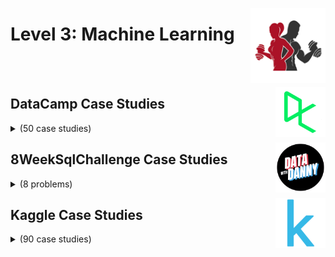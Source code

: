 <a href="/Data-Science-Case-Studies/level-3.md"><img align="right" width="120" src="/Data-Science-Case-Studies/logos/level-3.png"></img></a>

# Level 3: Machine Learning

<br><br>

<a href="/Data-Science-Case-Studies/level-3.md"><img align="right" width="80" src="/Data-Science-Case-Studies/logos/datacamp.png"></img></a>

## DataCamp Case Studies

<details>
    <summary>(50 case studies)</summary>
    <br>
<table>
    <head>
        <tr>
<th align="center">#</th>
<th align="center" width="600px">Case Study Title</th>
<th align="center">#</th>
<th align="center" width="600px">Case Study Title</th>
        </tr>
    </head>
    <tbody>
        <tr>
<th align="center" width="50px">01</th><th align="left" width="550px"><a href="https://app.datacamp.com/learn/projects/646">Give Life Predict Blood Donations</a></th>
<th align="center" width="50px">02</th><th align="left" width="550px"><a href="https://app.datacamp.com/learn/projects/449">Classify Song Genres from Audio Data</a></th>
        </tr>
        <tr>
<th align="center" width="50px">03</th><th align="left" width="550px"><a href="https://app.datacamp.com/learn/projects/695">Comparing Cosmetics by Ingredients</a></th>
<th align="center" width="50px">04</th><th align="left" width="550px"><a href="https://app.datacamp.com/learn/projects/648">Find Movie Similarity from Plot Summaries</a></th>
        </tr>
        <tr>
<th align="center" width="50px">05</th><th align="left" width="550px"><a href="https://app.datacamp.com/learn/projects/509">ASL Recognition with Deep Learning</a></th>
<th align="center" width="50px">06</th><th align="left" width="550px"><a href="https://app.datacamp.com/learn/projects/modeling_car_insurance_claim_outcomes">Modeling Car Insurance Claim Outcomes</a></th>
        </tr>
        <tr>
<th align="center" width="50px">07</th><th align="left" width="550px"><a href="https://app.datacamp.com/learn/projects/374">Naïve Bees Image Loading and Processing</a></th>
<th align="center" width="50px">08</th><th align="left" width="550px"><a href="https://app.datacamp.com/learn/projects/412">Naïve Bees Predict Species from Images</a></th>
        </tr>
        <tr>
<th align="center" width="50px">09</th><th align="left" width="550px"><a href="https://app.datacamp.com/learn/projects/1908">Predicting Credit Card Approvals</a></th>
<th align="center" width="50px">10</th><th align="left" width="550px"><a href="https://app.datacamp.com/learn/projects/predicting_temperature_in_london">Predicting Temperature in London</a></th>
        </tr>
        <tr>
<th align="center" width="50px">11</th><th align="left" width="550px"><a href="https://app.datacamp.com/learn/projects/traffic-mortality">Reducing Traffic Mortality in the USA</a></th>
<th align="center" width="50px">12</th><th align="left" width="550px"><a href="https://app.datacamp.com/learn/projects/1772">Predictive Modeling for Agriculture</a></th>
        </tr>
        <tr>
<th align="center" width="50px">13</th><th align="left" width="550px"><a href="https://app.datacamp.com/learn/projects/1809">Clustering Antarctic Penguin Species</a></th>
<th align="center" width="50px">14</th><th align="left" width="550px"><a href="https://app.datacamp.com/learn/projects/1965">Assessing Customer Churn Using Machine Learning</a></th>
        </tr>
        <tr>
<th align="center" width="50px">15</th><th align="left" width="550px"><a href="https://app.datacamp.com/learn/projects/2075">What Makes a Good Book?</a></th>
<th align="center" width="50px">16</th><th align="left" width="550px"><a href="https://app.datacamp.com/learn/projects/2104">Monitoring A Financial Fraud Detection Model</a></th>
        </tr>
        <tr>
<th align="center" width="50px">17</th><th align="left" width="550px"><a href="https://app.datacamp.com/learn/projects/2171">Taxi Route Optimization with Reinforcement Learning</a></th>
<th align="center" width="50px">18</th><th align="left" width="550px"><a href="https://app.datacamp.com/learn/projects/2178">Building an E-Commerce Clothing Classifier Model with Keras</a></th>
        </tr>
        <tr>
<th align="center" width="50px">19</th><th align="left" width="550px"><a href="https://app.datacamp.com/learn/projects/2186">Combating Subscriber Churn with Targeted Marketing</a></th>
<th align="center" width="50px">20</th><th align="left" width="550px"><a href="https://app.datacamp.com/learn/projects/2205">Analyzing Customer Support Calls</a></th>
        </tr>
        <tr>
<th align="center" width="50px">21</th><th align="left" width="550px"><a href="https://app.datacamp.com/learn/projects/2264">From Data to Dollars - Predicting Insurance Charges</a></th>
<th align="center" width="50px">22</th><th align="left" width="550px"><a href="https://app.datacamp.com/learn/projects/2272">Facial Recognition with Supervised Learning</a></th>
        </tr>
        <tr>
<th align="center" width="50px">23</th><th align="left" width="550px"><a href="https://app.datacamp.com/learn/projects/2472">Reveal Categories Found in Data</a></th>
<th align="center" width="50px">24</th><th align="left" width="550px"><a href="https://app.datacamp.com/learn/projects/predicting-movie-rental-durations">Predicting Movie Rental Durations</a></th>
        </tr>
        <tr>
<th align="center" width="50px">25</th><th align="left" width="550px"><a href="https://app.datacamp.com/learn/projects/2026">Topic Analysis of Clothing Reviews with Embeddings</a></th>
<th align="center" width="50px">26</th><th align="left" width="550px"><a href="https://app.datacamp.com/learn/projects/2041">Building RAG Chatbots for Technical Documentation</a></th>
        </tr>
        <tr>
<th align="center" width="50px">27</th><th align="left" width="550px"><a href="https://app.datacamp.com/learn/projects/2046">Analyzing Car Reviews with LLMs</a></th>
<th align="center" width="50px">28</th><th align="left" width="550px"><a href="https://app.datacamp.com/learn/projects/2274">Detect Traffic Signs with Deep Learning</a></th>
        </tr>
        <tr>
<th align="center" width="50px">29</th><th align="left" width="550px"><a href="https://app.datacamp.com/learn/projects/2393">Food Image Classification with Hugging Face</a></th>
<th align="center" width="50px">30</th><th align="left" width="550px"><a href="https://app.datacamp.com/learn/projects/2468">Stock Trading Simulation with Gymnasium</a></th>
        </tr>
        <tr>
<th align="center" width="50px">31</th><th align="left" width="550px"><a href="https://app.datacamp.com/learn/projects/2483">Detecting Cybersecurity Threats using Deep Learning</a></th>
<th align="center" width="50px">32</th><th align="left" width="550px"><a href="https://app.datacamp.com/learn/projects/2708">Classifying Emails using Llama</a></th>
        </tr>
        <tr>
<th align="center" width="50px">33</th><th align="left" width="550px"><a href="https://app.datacamp.com/learn/projects/555">Naïve Bees Deep Learning with Images</a></th>
<th align="center" width="50px">34</th><th align="left" width="550px"><a href="https://app.datacamp.com/learn/projects/2059">Building an E-Commerce Clothing Classifier Model</a></th>
        </tr>
        <tr>
<th align="center" width="50px">35</th><th align="left" width="550px"><a href="https://app.datacamp.com/learn/projects/2148">Service Desk Ticket Classification with Deep Learning</a></th>
<th align="center" width="50px">36</th><th align="left" width="550px"><a href="https://app.datacamp.com/learn/projects/2215">Developing Multi-Input Models For OCR</a></th>
        </tr>
        <tr>
<th align="center" width="50px">37</th><th align="left" width="550px"><a href="https://app.datacamp.com/learn/projects/2581">Predicting Traffic Volume with PyTorch</a></th>
<th align="center" width="50px">38</th><th align="left" width="550px"><a href="https://app.datacamp.com/learn/projects/2597">Classifying X-Ray Images using PyTorch</a></th>
        </tr>
        <tr>
<th align="center" width="50px">39</th><th align="left" width="550px"><a href="https://app.datacamp.com/learn/projects/1849">Planning a Trip to Paris with the OpenAI API</a></th>
<th align="center" width="50px">40</th><th align="left" width="550px"><a href="https://app.datacamp.com/learn/projects/1896">Enriching Stock Market Data using the OpenAI API</a></th>
        </tr>
        <tr>
<th align="center" width="50px">41</th><th align="left" width="550px"><a href="https://app.datacamp.com/learn/projects/2362">Organizing Medical Transcriptions with the OpenAI API</a></th>
<th align="center" width="50px">42</th><th align="left" width="550px"><a href="https://app.datacamp.com/learn/projects/2599">Personalized Language Tutor</a></th>
        </tr>
        <tr>
<th align="center" width="50px">43</th><th align="left" width="550px"><a href="https://app.datacamp.com/learn/projects/2720">Build an Educational Quiz Bot with the OpenAI API</a></th>
<th align="center" width="50px">44</th><th align="left" width="550px"><a href="https://app.datacamp.com/learn/courses/cleaning-data-with-generative-ai">Cleaning Data with Generative AI</a></th>
        </tr>
        <tr>
<th align="center" width="50px">45</th><th align="left" width="550px"><a href="https://app.datacamp.com/learn/courses/building-a-go-to-market-strategy">Building a Go-To-Market Strategy</a></th>
<th align="center" width="50px">46</th><th align="left" width="550px"><a href="https://app.datacamp.com/learn/courses/ai-assisted-restaurant-planning">AI-Assisted Restaurant Planning</a></th>
        </tr>
        <tr>
<th align="center" width="50px">47</th><th align="left" width="550px"><a href="https://app.datacamp.com/learn/courses/recommending-skincare-products">Recommending Skincare Products</a></th>
<th align="center" width="50px">48</th><th align="left" width="550px"><a href="https://app.datacamp.com/learn/courses/ai-assisted-product-launch">AI-Assisted Product Launch</a></th>
        </tr>
        <tr>
<th align="center" width="50px">49</th><th align="left" width="550px"><a href="https://app.datacamp.com/learn/courses/generate-a-study-guide">Generate a Study Guide</a></th>
<th align="center" width="50px">50</th><th align="left" width="550px"><a href="https://app.datacamp.com/learn/projects/158">The Hottest Topics in Machine Learning</a></th>
        </tr>
        <tr>
<th align="center" width="50px">51</th><th align="left" width="550px"><a href="https://app.datacamp.com/learn/projects/2713">Insurance Claim Processing with Pinecone</a></th>
        </tr>
    </body>
</table>
</details>

<a href="/Data-Science-Case-Studies/level-3.md"><img align="right" width="80" src="/Data-Science-Case-Studies/logos/8weeksqlchallenge.png"></img></a>

## 8WeekSqlChallenge Case Studies

<details>
    <summary>(8 problems)</summary>
    <br>
<table>
    <head>
        <tr>
<th align="center">#</th>
<th align="center" width="600px">Problem Title</th>
<th align="center">#</th>
<th align="center" width="600px">Problem Title</th>
        </tr>
    </head>
    <tbody>
        <tr>
<th align="center" width="50px">01</th><th align="left" width="550px"><a href="https://8weeksqlchallenge.com/case-study-1/">Case Study #1 - Danny's Diner</a></th>
<th align="center" width="50px">02</th><th align="left" width="550px"><a href="https://8weeksqlchallenge.com/case-study-2/">Case Study #2 - Pizza Runner</a></th>
        </tr>
        <tr>
<th align="center" width="50px">03</th><th align="left" width="550px"><a href="https://8weeksqlchallenge.com/case-study-3/">Case Study #3 - Foodie-Fi</a></th>
<th align="center" width="50px">04</th><th align="left" width="550px"><a href="https://8weeksqlchallenge.com/case-study-4/">Case Study #4 - Data Bank</a></th>
        </tr>
        <tr>
<th align="center" width="50px">05</th><th align="left" width="550px"><a href="https://8weeksqlchallenge.com/case-study-5/">Case Study #5 - Data Mart</a></th>
<th align="center" width="50px">06</th><th align="left" width="550px"><a href="https://8weeksqlchallenge.com/case-study-6/">Case Study #6 - Clique Bait</a></th>
        </tr>
        <tr>
<th align="center" width="50px">07</th><th align="left" width="550px"><a href="https://8weeksqlchallenge.com/case-study-7/">Case Study #7 - Balanced Tree Clothing Co.</a></th>
<th align="center" width="50px">08</th><th align="left" width="550px"><a href="https://8weeksqlchallenge.com/case-study-8/">Case Study #8 - Fresh Segments</a></th>
        </tr>
    </head>
</table>
</details>

<a href="/Data-Science-Case-Studies/level-3.md"><img align="right" width="80" src="/Data-Science-Case-Studies/logos/kaggle.png"></img></a>

## Kaggle Case Studies

<details>
    <summary>(90 case studies)</summary>
    <br>

## Supervised Learning (Classification)

<table>
    <head>
        <tr>
<th align="center">#</th>
<th align="center" width="600px">Case Study Title</th>
<th align="center">#</th>
<th align="center" width="600px">Case Study Title</th>
        </tr>
    </head>
    <tbody>
        <tr>
<th align="center" width="50px">01</th><th align="left" width="550px"><a href="https://kaggle.com/competitions/titanic">Titanic - Machine Learning from Disaster</a></th>
<th align="center" width="50px">02</th><th align="left" width="550px"><a href="https://kaggle.com/competitions/spaceship-titanic">Spaceship Titanic</a></th>
        </tr>
        <tr>
<th align="center" width="50px">03</th><th align="left" width="550px"><a href="https://kaggle.com/competitions/data-science-london-scikit-learn">Data Science London + Scikit-learn</a></th>
<th align="center" width="50px">04</th><th align="left" width="550px"><a href="https://kaggle.com/competitions/nfl-big-data-bowl-2023">NFL Big Data Bowl 2023</a></th>
        </tr>
        <tr>
<th align="center" width="50px">05</th><th align="left" width="550px"><a href="https://kaggle.com/competitions/nfl-big-data-bowl-2022">NFL Big Data Bowl 2022</a></th>
<th align="center" width="50px">06</th><th align="left" width="550px"><a href="https://kaggle.com/competitions/nfl-big-data-bowl-2021">NFL Big Data Bowl 2021</a></th>
        </tr>
        <tr>
<th align="center" width="50px">07</th><th align="left" width="550px"><a href="https://kaggle.com/competitions/nfl-big-data-bowl-2020">NFL Big Data Bowl</a></th>
<th align="center" width="50px">08</th><th align="left" width="550px"><a href="https://kaggle.com/competitions/nfl-playing-surface-analytics">NFL 1st and Future - Analytics</a></th>
        </tr>
        <tr>
<th align="center" width="50px">09</th><th align="left" width="550px"><a href="https://kaggle.com/competitions/NFL-Punt-Analytics-Competition">NFL Punt Analytics Competition</a></th>
<th align="center" width="50px">10</th><th align="left" width="550px"><a href="https://kaggle.com/competitions/nfl-health-and-safety-helmet-assignment">NFL Health & Safety - Helmet Assignment</a></th>
        </tr>
        <tr>
<th align="center" width="50px">11</th><th align="left" width="550px"><a href="https://kaggle.com/competitions/big-data-derby-2022">Big Data Derby 2022</a></th>
<th align="center" width="50px">12</th><th align="left" width="550px"><a href="https://kaggle.com/competitions/DontGetKicked">Don't Get Kicked!</a></th>
        </tr>
        <tr>
<th align="center" width="50px">13</th><th align="left" width="550px"><a href="https://kaggle.com/competitions/predict-west-nile-virus">West Nile Virus Prediction</a></th>
<th align="center" width="50px">14</th><th align="left" width="550px"><a href="https://kaggle.com/competitions/higgs-boson">Higgs Boson Machine Learning Challenge</a></th>
        </tr>
        <tr>
<th align="center" width="50px">15</th><th align="left" width="550px"><a href="https://kaggle.com/competitions/stumbleupon">StumbleUpon Evergreen Classification Challenge</a></th>
<th align="center" width="50px">16</th><th align="left" width="550px"><a href="https://kaggle.com/competitions/otto-group-product-classification-challenge">Otto Group Product Classification Challenge</a></th>
        </tr>
        <tr>
<th align="center" width="50px">17</th><th align="left" width="550px"><a href="https://kaggle.com/competitions/springleaf-marketing-response">Springleaf Marketing Response</a></th>
<th align="center" width="50px">18</th><th align="left" width="550px"><a href="https://kaggle.com/competitions/homesite-quote-conversion">Homesite Quote Conversion</a></th>
        </tr>
        <tr>
<th align="center" width="50px">19</th><th align="left" width="550px"><a href="https://kaggle.com/competitions/prudential-life-insurance-assessment">Prudential Life Insurance Assessment</a></th>
<th align="center" width="50px">20</th><th align="left" width="550px"><a href="https://kaggle.com/competitions/santander-product-recommendation">Santander Product Recommendation</a></th>
        </tr>
        <tr>
<th align="center" width="50px">21</th><th align="left" width="550px"><a href="https://kaggle.com/competitions/outbrain-click-prediction">Outbrain Click Prediction</a></th>
<th align="center" width="50px">22</th><th align="left" width="550px"><a href="https://kaggle.com/competitions/bosch-production-line-performance">Bosch Production Line Performance</a></th>
        </tr>
        <tr>
<th align="center" width="50px">23</th><th align="left" width="550px"><a href="https://kaggle.com/competitions/predicting-red-hat-business-value">Predicting Red Hat Business Value</a></th>
<th align="center" width="50px">24</th><th align="left" width="550px"><a href="https://kaggle.com/competitions/talkingdata-mobile-user-demographics">TalkingData Mobile User Demographics</a></th>
        </tr>
        <tr>
<th align="center" width="50px">25</th><th align="left" width="550px"><a href="https://kaggle.com/competitions/march-machine-learning-mania-2016">March Machine Learning Mania 2016</a></th>
<th align="center" width="50px">26</th><th align="left" width="550px"><a href="https://kaggle.com/competitions/bnp-paribas-cardif-claims-management">BNP Paribas Cardif Claims Management</a></th>
        </tr>
        <tr>
<th align="center" width="50px">27</th><th align="left" width="550px"><a href="https://kaggle.com/competitions/home-depot-product-search-relevance">Home Depot Product Search Relevance</a></th>
<th align="center" width="50px">28</th><th align="left" width="550px"><a href="https://kaggle.com/competitions/santas-stolen-sleigh">Santa's Stolen Sleigh</a></th>
        </tr>
        <tr>
<th align="center" width="50px">29</th><th align="left" width="550px"><a href="https://kaggle.com/competitions/porto-seguro-safe-driver-prediction">Porto Seguro’s Safe Driver Prediction</a></th>
<th align="center" width="50px">30</th><th align="left" width="550px"><a href="https://kaggle.com/competitions/cdiscount-image-classification-challenge">Cdiscount’s Image Classification Challenge</a></th>
        </tr>
        <tr>
<th align="center" width="50px">31</th><th align="left" width="550px"><a href="https://kaggle.com/competitions/cervical-cancer-screening">Cervical Cancer Screening</a></th>
<th align="center" width="50px">32</th><th align="left" width="550px"><a href="https://kaggle.com/competitions/santas-stolen-sleigh">Santa's Stolen Sleigh</a></th>
        </tr>
        <tr>
<th align="center" width="50px">33</th><th align="left" width="550px"><a href="https://kaggle.com/competitions/avito-context-ad-clicks">Avito Context Ad Clicks</a></th>
<th align="center" width="50px">34</th><th align="left" width="550px"><a href="https://kaggle.com/competitions/talkingdata-adtracking-fraud-detection">TalkingData AdTracking Fraud Detection Challenge</a></th>
        </tr>
        <tr>
<th align="center" width="50px">35</th><th align="left" width="550px"><a href="https://kaggle.com/competitions/womens-machine-learning-competition-2018">Google Cloud & NCAA ML Competition 2018-Women's</a></th>
<th align="center" width="50px">36</th><th align="left" width="550px"><a href="https://kaggle.com/competitions/mens-machine-learning-competition-2018">Google Cloud & NCAA ML Competition 2018-Men's</a></th>
        </tr>
        <tr>
<th align="center" width="50px">37</th><th align="left" width="550px"><a href="https://kaggle.com/competitions/petfinder-adoption-prediction">PetFinder.my Adoption Prediction</a></th>
<th align="center" width="50px">38</th><th align="left" width="550px"><a href="https://kaggle.com/competitions/womens-machine-learning-competition-2019">Google Cloud & NCAA ML Competition 2019-Women's</a></th>
        </tr>
        <tr>
<th align="center" width="50px">39</th><th align="left" width="550px"><a href="https://kaggle.com/competitions/mens-machine-learning-competition-2019">Google Cloud & NCAA ML Competition 2019-Men's</a></th>
<th align="center" width="50px">40</th><th align="left" width="550px"><a href="https://kaggle.com/competitions/google-cloud-ncaa-march-madness-2020-division-1-mens-tournament">Google Cloud & NCAA ML Competition 2020-NCAAM</a></th>
        </tr>
        <tr>
<th align="center" width="50px">41</th><th align="left" width="550px"><a href="https://kaggle.com/competitions/google-cloud-ncaa-march-madness-2020-division-1-womens-tournament">Google Cloud & NCAA ML Competition 2020-NCAAW</a></th>
<th align="center" width="50px">42</th><th align="left" width="550px"><a href="https://kaggle.com/competitions/santa-2021">Santa 2021 - The Merry Movie Montage</a></th>
        </tr>
        <tr>
<th align="center" width="50px">43</th><th align="left" width="550px"><a href="https://kaggle.com/competitions/mens-march-mania-2022">March Machine Learning Mania 2022 - Men’s</a></th>
<th align="center" width="50px">44</th><th align="left" width="550px"><a href="https://kaggle.com/competitions/womens-march-mania-2022">March Machine Learning Mania 2022 - Women's</a></th>
        </tr>
    </tbody>
</table>

## Supervised Learning (Regression)

<table>
    <head>
        <tr>
<th align="center">#</th>
<th align="center" width="600px">Case Study Title</th>
<th align="center">#</th>
<th align="center" width="600px">Case Study Title</th>
        </tr>
    </head>
    <tbody>
        <tr>
<th align="center" width="50px">01</th><th align="left" width="550px"><a href="https://kaggle.com/competitions/house-prices-advanced-regression-techniques">House Prices - Advanced Regression Techniques</a></th>
<th align="center" width="50px">02</th><th align="left" width="550px"><a href="https://kaggle.com/competitions/acea-water-prediction">Acea Smart Water Analytics</a></th>
        </tr>
        <tr>
<th align="center" width="50px">03</th><th align="left" width="550px"><a href="https://kaggle.com/competitions/ds4g-environmental-insights-explorer">DS4G - Environmental Insights Explorer</a></th>
<th align="center" width="50px">04</th><th align="left" width="550px"><a href="https://kaggle.com/competitions/amazon-employee-access-challenge">Amazon.com - Employee Access Challenge</a></th>
        </tr>
        <tr>
<th align="center" width="50px">05</th><th align="left" width="550px"><a href="https://kaggle.com/competitions/restaurant-revenue-prediction">Restaurant Revenue Prediction</a></th>
<th align="center" width="50px">06</th><th align="left" width="550px"><a href="https://kaggle.com/competitions/bluebook-for-bulldozers">Blue Book for Bulldozers</a></th>
        </tr>
        <tr>
<th align="center" width="50px">07</th><th align="left" width="550px"><a href="https://kaggle.com/competitions/GiveMeSomeCredit">Give Me Some Credit</a></th>
<th align="center" width="50px">08</th><th align="left" width="550px"><a href="https://kaggle.com/competitions/rossmann-store-sales">Rossmann Store Sales</a></th>
        </tr>
        <tr>
<th align="center" width="50px">09</th><th align="left" width="550px"><a href="https://kaggle.com/competitions/two-sigma-financial-modeling">Two Sigma Financial Modeling Challenge</a></th>
<th align="center" width="50px">10</th><th align="left" width="550px"><a href="https://kaggle.com/competitions/santander-customer-satisfaction">Santander Customer Satisfaction</a></th>
        </tr>
        <tr>
<th align="center" width="50px">11</th><th align="left" width="550px"><a href="https://kaggle.com/competitions/favorita-grocery-sales-forecasting">Corporación Favorita Grocery Sales Forecasting</a></th>
<th align="center" width="50px">12</th><th align="left" width="550px"><a href="https://kaggle.com/competitions/mercedes-benz-greener-manufacturing">Mercedes-Benz Greener Manufacturing</a></th>
        </tr>
        <tr>
<th align="center" width="50px">13</th><th align="left" width="550px"><a href="https://kaggle.com/competitions/zillow-prize-1">Zillow’s Home Value Prediction (Zestimate)</a></th>
<th align="center" width="50px">14</th><th align="left" width="550px"><a href="https://kaggle.com/competitions/instacart-market-basket-analysis">Instacart Market Basket Analysis</a></th>
        </tr>
        <tr>
<th align="center" width="50px">15</th><th align="left" width="550px"><a href="https://kaggle.com/competitions/sberbank-russian-housing-market">Sberbank Russian Housing Market</a></th>
<th align="center" width="50px">16</th><th align="left" width="550px"><a href="https://kaggle.com/competitions/avazu-ctr-prediction">Click-Through Rate Prediction</a></th>
        </tr>
        <tr>
<th align="center" width="50px">17</th><th align="left" width="550px"><a href="https://kaggle.com/competitions/machinery-tube-pricing">Machinery Tube Pricing</a></th>
<th align="center" width="50px">18</th><th align="left" width="550px"><a href="https://kaggle.com/competitions/recruit-restaurant-visitor-forecasting">Recruit Restaurant Visitor Forecasting</a></th>
        </tr>
        <tr>
<th align="center" width="50px">19</th><th align="left" width="550px"><a href="https://kaggle.com/competitions/ga-customer-revenue-prediction">Google Analytics Customer Revenue Prediction</a></th>
<th align="center" width="50px">20</th><th align="left" width="550px"><a href="https://kaggle.com/competitions/santander-value-prediction-challenge">Santander Value Prediction Challenge</a></th>
        </tr>
        <tr>
<th align="center" width="50px">21</th><th align="left" width="550px"><a href="https://kaggle.com/competitions/youtube8m-2018">The 2nd YouTube-8M Video Understanding Challenge</a></th>
<th align="center" width="50px">22</th><th align="left" width="550px"><a href="https://kaggle.com/competitions/home-credit-default-risk">Home Credit Default Risk</a></th>
        </tr>
        <tr>
<th align="center" width="50px">23</th><th align="left" width="550px"><a href="https://kaggle.com/competitions/avito-demand-prediction">Avito Demand Prediction Challenge</a></th>
<th align="center" width="50px">24</th><th align="left" width="550px"><a href="https://kaggle.com/competitions/ashrae-energy-prediction">ASHRAE - Great Energy Predictor III</a></th>
        </tr>
        <tr>
<th align="center" width="50px">25</th><th align="left" width="550px"><a href="https://kaggle.com/competitions/osic-pulmonary-fibrosis-progression">OSIC Pulmonary Fibrosis Progression</a></th>
<th align="center" width="50px">26</th><th align="left" width="550px"><a href="https://kaggle.com/competitions/novozymes-enzyme-stability-prediction">Novozymes Enzyme Stability Prediction</a></th>
        </tr>
        <tr>
<th align="center" width="50px">27</th><th align="left" width="550px"><a href="https://kaggle.com/competitions/amex-default-prediction">American Express - Default Prediction</a></th>
<th align="center" width="50px">28</th><th align="left" width="550px"><a href="https://kaggle.com/competitions/jpx-tokyo-stock-exchange-prediction">JPX Tokyo Stock Exchange Prediction</a></th>
        </tr>
        <tr>
<th align="center" width="50px">29</th><th align="left" width="550px"><a href="https://kaggle.com/competitions/santa-gift-matching">Santa Gift Matching Challenge</a></th>
<th align="center" width="50px">30</th><th align="left" width="550px"><a href="https://kaggle.com/competitions/elo-merchant-category-recommendation">Elo Merchant Category Recommendation</a></th>
        </tr>
    </tbody>
</table>

## Unsupervised Learning

<table>
    <head>
        <tr>
<th align="center">#</th>
<th align="center" width="600px">Case Study Title</th>
<th align="center">#</th>
<th align="center" width="600px">Case Study Title</th>
        </tr>
    </head>
    <tbody>
        <tr>
<th align="center" width="50px">01</th><th align="left" width="550px"><a href="https://kaggle.com/competitions/march-madness-analytics-2020">Google Cloud & NCAA March Madness Analytics</a></th>
<th align="center" width="50px">02</th><th align="left" width="550px"><a href="https://kaggle.com/competitions/edsa-movie-recommendation-challenge">EDSA Movie Recommendation Challenge</a></th>
        </tr>
        <tr>
<th align="center" width="50px">03</th><th align="left" width="550px"><a href="https://kaggle.com/competitions/edsa-recommender-system-predict">EDSA Movie Recommendation Challenge</a></th>
<th align="center" width="50px">04</th><th align="left" width="550px"><a href="https://kaggle.com/competitions/expedia-personalized-sort">Personalize Expedia Hotel Searches - ICDM 2013</a></th>
        </tr>
        <tr>
<th align="center" width="50px">05</th><th align="left" width="550px"><a href="https://kaggle.com/competitions/expedia-hotel-recommendations">Expedia Hotel Recommendations</a></th>
<th align="center" width="50px">06</th><th align="left" width="550px"><a href="https://kaggle.com/competitions/learnplatform-covid19-impact-on-digital-learning">LearnPlatform COVID-19 Impact on Digital Learning</a></th>
        </tr>
        <tr>
<th align="center" width="50px">07</th><th align="left" width="550px"><a href="https://kaggle.com/competitions/google-football">Google Research Football with Manchester City F.C.</a></th>
<th align="center" width="50px">08</th><th align="left" width="550px"><a href="https://kaggle.com/competitions/instant-gratification">Instant Gratification</a></th>
        </tr>
        <tr>
<th align="center" width="50px">09</th><th align="left" width="550px"><a href="https://kaggle.com/competitions/m5-forecasting-uncertainty">M5 Forecasting - Uncertainty</a></th>
<th align="center" width="50px">10</th><th align="left" width="550px"><a href="https://kaggle.com/competitions/g-research-crypto-forecasting">G-Research Crypto Forecasting</a></th>
        </tr>
        <tr>
<th align="center" width="50px">11</th><th align="left" width="550px"><a href="https://kaggle.com/competitions/optiver-realized-volatility-prediction">Optiver Realized Volatility Prediction</a></th>
<th align="center" width="50px">12</th><th align="left" width="550px"><a href="https://kaggle.com/competitions/mlb-player-digital-engagement-forecasting">MLB Player Digital Engagement Forecasting</a></th>
        </tr>
        <tr>
<th align="center" width="50px">13</th><th align="left" width="550px"><a href="https://kaggle.com/competitions/jane-street-market-prediction">Jane Street Market Prediction</a></th>
<th align="center" width="50px">14</th><th align="left" width="550px"><a href="https://kaggle.com/competitions/santa-2022">Santa 2022 - The Christmas Card Conundrum</a></th>
        </tr>
        <tr>
<th align="center" width="50px">15</th><th align="left" width="550px"><a href="https://kaggle.com/competitions/open-problems-multimodal">Open Problems - Multimodal Single-Cell Integration</a></th>
<th align="center" width="50px">16</th><th align="left" width="550px"><a href="https://kaggle.com/competitions/h-and-m-personalized-fashion-recommendations">H&M Personalized Fashion Recommendations</a></th>
        </tr>
        <tr>
<th align="center" width="50px">17</th><th align="left" width="550px"><a href="https://kaggle.com/competitions/ubiquant-market-prediction">Ubiquant Market Prediction</a></th>
<th align="center" width="50px">18</th><th align="left" width="550px"><a href="https://kaggle.com/competitions/foursquare-location-matching">Foursquare - Location Matching</a></th>
        </tr>
        <tr>
<th align="center" width="50px">19</th><th align="left" width="550px"><a href="https://kaggle.com/competitions/store-sales-time-series-forecasting">Store Sales - Time Series Forecasting</a></th>
<th align="center" width="50px">20</th><th align="left" width="550px"><a href="https://kaggle.com/competitions/grupo-bimbo-inventory-demand">Grupo Bimbo Inventory Demand</a></th>
        </tr>
    </tbody>
</table>
</details>
